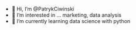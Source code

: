 - 👋 Hi, I’m @PatrykCiwinski
- 👀 I’m interested in ... marketing, data analysis
- 🌱 I’m currently learning data science with python


<!---
PatrykCiwinski/PatrykCiwinski is a ✨ special ✨ repository because its `README.md` (this file) appears on your GitHub profile.
You can click the Preview link to take a look at your changes.
--->
